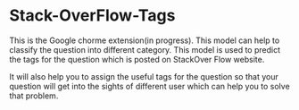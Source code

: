 # Stack-OverFlow-Tags

This is the Google chorme extension(in progress). This model can help to classify the question into different category.
This model is used to predict the tags for the question which is posted on StackOver Flow website.

It will also help you to assign the useful tags for the question so that your question will get into the sights of different user which can help you to solve that problem.
